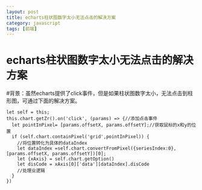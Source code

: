 ```yaml
---
layout: post
title: echarts柱状图数字太小无法点击的解决方案
category: javascript
tags: [前端]
---
```


# echarts柱状图数字太小无法点击的解决方案

#背景：虽然echarts提供了click事件，但是如果柱状图数字太小，无法点击到柱形图，可通过下面的解决方案。



	let self = this;
    this.chart.getZr().on('click', (params) => {//添加点击事件
      let pointInPixel= [params.offsetX, params.offsetY];//获取鼠标的x和y的位置
      if (self.chart.containPixel('grid',pointInPixel)) {
		//将位置转化为具体的dataIndex
        let dataIndex =self.chart.convertFromPixel({seriesIndex:0},[params.offsetX, params.offsetY])[0];
        let {xAxis} = self.chart.getOption()
        let disCode = xAxis[0]['data'][dataIndex].disCode
        //处理业逻辑
      }
    })






